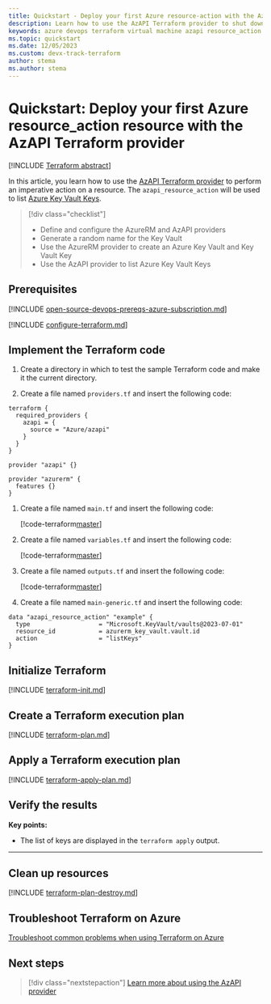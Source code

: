```yaml
---
title: Quickstart - Deploy your first Azure resource-action with the AzAPI Terraform provider
description: Learn how to use the AzAPI Terraform provider to shut down a VM
keywords: azure devops terraform virtual machine azapi resource_action
ms.topic: quickstart
ms.date: 12/05/2023
ms.custom: devx-track-terraform
author: stema
ms.author: stema
---
```


# Quickstart: Deploy your first Azure resource_action resource with the AzAPI Terraform provider

[!INCLUDE [Terraform abstract](./includes/abstract.md)]

In this article, you learn how to use the [AzAPI Terraform provider](https://registry.terraform.io/providers/azure/azapi/latest/docs) to perform an imperative action on a resource. The `azapi_resource_action` will be used to list [Azure Key Vault Keys](/azure/key-vault/).

> [!div class="checklist"]
> * Define and configure the AzureRM and AzAPI providers
> * Generate a random name for the Key Vault
> * Use the AzureRM provider to create an Azure Key Vault and Key Vault Key
> * Use the AzAPI provider to list Azure Key Vault Keys

## Prerequisites

[!INCLUDE [open-source-devops-prereqs-azure-subscription.md](../includes/open-source-devops-prereqs-azure-subscription.md)]

[!INCLUDE [configure-terraform.md](includes/configure-terraform.md)]

## Implement the Terraform code

1. Create a directory in which to test the sample Terraform code and make it the current directory.

1. Create a file named `providers.tf` and insert the following code:

```
terraform {
  required_providers {
    azapi = {
      source = "Azure/azapi"
    }
  }
}

provider "azapi" {}

provider "azurerm" {
  features {}
}
```

1. Create a file named `main.tf` and insert the following code:

    [!code-terraform[master](../../terraform_samples/quickstart/101-key-vault-key/main.tf)]

1. Create a file named `variables.tf` and insert the following code:

    [!code-terraform[master](../../terraform_samples/quickstart/101-key-vault-key/variables.tf)]

1. Create a file named `outputs.tf` and insert the following code:

    [!code-terraform[master](../../terraform_samples/quickstart/101-key-vault-key/outputs.tf)]

1. Create a file named `main-generic.tf` and insert the following code:

```
data "azapi_resource_action" "example" {
  type                   = "Microsoft.KeyVault/vaults@2023-07-01"
  resource_id            = azurerm_key_vault.vault.id
  action                 = "listKeys"
}
```    

## Initialize Terraform

[!INCLUDE [terraform-init.md](includes/terraform-init.md)]

## Create a Terraform execution plan

[!INCLUDE [terraform-plan.md](includes/terraform-plan.md)]

## Apply a Terraform execution plan

[!INCLUDE [terraform-apply-plan.md](includes/terraform-apply-plan.md)]

## Verify the results

**Key points:**

- The list of keys are displayed in the `terraform apply` output.

---

## Clean up resources

[!INCLUDE [terraform-plan-destroy.md](includes/terraform-plan-destroy.md)]

## Troubleshoot Terraform on Azure

[Troubleshoot common problems when using Terraform on Azure](troubleshoot.md)

## Next steps

> [!div class="nextstepaction"]
> [Learn more about using the AzAPI provider](./overview-azapi-provider.md)

